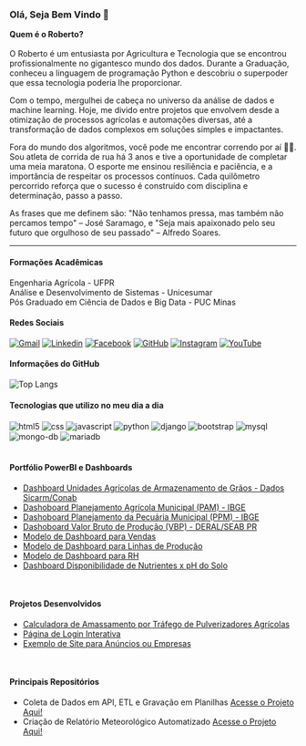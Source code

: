 ### Olá, Seja Bem Vindo 🤝<br>
<b>Quem é o Roberto?</b> <br><br>
O Roberto é um entusiasta por Agricultura e Tecnologia que se encontrou profissionalmente no gigantesco mundo dos dados. Durante a Graduação, conheceu a linguagem de programação Python e descobriu o superpoder que essa tecnologia poderia lhe proporcionar.

Com o tempo, mergulhei de cabeça no universo da análise de dados e machine learning. Hoje, me divido entre projetos que envolvem desde a otimização de processos agrícolas e automações diversas, até a transformação de dados complexos em soluções simples e impactantes.

Fora do mundo dos algoritmos, você pode me encontrar correndo por aí 🏃‍♂️. Sou atleta de corrida de rua há 3 anos e tive a oportunidade de completar uma meia maratona. O esporte me ensinou resiliência e paciência, e a importância de respeitar os processos contínuos. Cada quilômetro percorrido reforça que o sucesso é construído com disciplina e determinação, passo a passo.

As frases que me definem são: "Não tenhamos pressa, mas também não percamos tempo" – José Saramago, e "Seja mais apaixonado pelo seu futuro que orgulhoso de seu passado" – Alfredo Soares.
<hr>


#### **Formações Acadêmicas**
Engenharia Agrícola - UFPR  
Análise e Desenvolvimento de Sistemas - Unicesumar  
Pós Graduado em Ciência de Dados e Big Data - PUC Minas

     
#### **Redes Sociais**

[![Gmail](https://img.shields.io/badge/Gmail-D14836?style=for-the-badge&logo=gmail&logoColor=white)](mailto:roberto.junior1202@gmail.com)
[![Linkedin](https://img.shields.io/badge/LinkedIn-0077B5?style=for-the-badge&logo=linkedin&logoColor=white)](https://www.linkedin.com/in/robertojunior1202/)
[![Facebook](https://img.shields.io/badge/Facebook-1877F2?style=for-the-badge&logo=facebook&logoColor=white)](https://www.facebook.com/roberto.junior.77964/?locale=pt_BR)
[![GitHub](https://img.shields.io/badge/GitHub-100000?style=for-the-badge&logo=github&logoColor=white)](https://github.com/robertojunior1202)
[![Instagram](https://img.shields.io/badge/Instagram-E4405F?style=for-the-badge&logo=instagram&logoColor=white)](https://www.instagram.com/roberto_junior1202/)
[![YouTube](https://img.shields.io/badge/YouTube-FF0000?style=for-the-badge&logo=youtube&logoColor=white)](https://www.youtube.com/channel/UCZnreLJq2GG8bnEFeyYcJiA)


#### **Informações do GitHub**

![Top Langs](https://github-readme-stats.vercel.app/api/top-langs/?username=robertojunior1202&layout=compact)

#### **Tecnologias que utilizo no meu dia a dia**

<div style="display:inline_block">
    <img align ="center" alt= "html5" src="https://img.shields.io/badge/HTML5-E34F26?style=for-the-badge&logo=html5&logoColor=white">
    <img align ="center" alt= "css" src="https://img.shields.io/badge/CSS3-1572B6?style=for-the-badge&logo=css3&logoColor=white">
    <img align ="center" alt= "javascript" src="https://img.shields.io/badge/JavaScript-F7DF1E?style=for-the-badge&logo=javascript&logoColor=black">
    <img align ="center" alt= "python" src="https://img.shields.io/badge/Python-14354C?style=for-the-badge&logo=python&logoColor=white">
    <img align ="center" alt= "django" src="https://img.shields.io/badge/Django-092E20?style=for-the-badge&logo=django&logoColor=white">
    <img align ="center" alt= "bootstrap" src="https://img.shields.io/badge/Bootstrap-563D7C?style=for-the-badge&logo=bootstrap&logoColor=white">
    <img align ="center" alt= "mysql" src="https://img.shields.io/badge/MySQL-00000F?style=for-the-badge&logo=mysql&logoColor=white">
    <img align ="center" alt= "mongo-db" src="https://img.shields.io/badge/MongoDB-4EA94B?style=for-the-badge&logo=mongodb&logoColor=white">
    <img align ="center" alt= "mariadb" src="https://img.shields.io/badge/MariaDB-003545?style=for-the-badge&logo=mariadb&logoColor=white">
    
</div><br/>

#### **Portfólio PowerBI e Dashboards**
- [Dashboard Unidades Agrícolas de Armazenamento de Grãos - Dados Sicarm/Conab](https://app.powerbi.com/view?r=eyJrIjoiMjRlYjBhYzctNDZkMC00ZTA3LTlmODQtNTI5ZDMwM2E3NDI2IiwidCI6ImMzN2IzN2EzLWU5ZTItNDJmOS1iYzY3LTRiOWI3MzhlMWRmMCJ9)
- [Dashoboard Planejamento Agrícola Municipal (PAM) - IBGE](https://app.powerbi.com/view?r=eyJrIjoiMDk4NjE5ZTktMDhlYi00NzIxLTkyNDEtNTJmMGRiOGIzYTQ0IiwidCI6ImMzN2IzN2EzLWU5ZTItNDJmOS1iYzY3LTRiOWI3MzhlMWRmMCJ9) 
- [Dashoboard Planejamento da Pecuária Municipal (PPM) - IBGE](https://app.powerbi.com/view?r=eyJrIjoiMzE4MjZhMTgtMzQyNi00ZTk4LTg1MjMtMTMyZTA3MThlMzJlIiwidCI6ImMzN2IzN2EzLWU5ZTItNDJmOS1iYzY3LTRiOWI3MzhlMWRmMCJ9)
- [Dashoboard Valor Bruto de Produção (VBP) - DERAL/SEAB PR](https://app.powerbi.com/view?r=eyJrIjoiYTgxMWI1MjEtMzdiMy00YzgxLWI5ZDctYzA4ZjkxYjM2ZmNjIiwidCI6ImMzN2IzN2EzLWU5ZTItNDJmOS1iYzY3LTRiOWI3MzhlMWRmMCJ9)
- [Modelo de Dashboard para Vendas](https://app.powerbi.com/view?r=eyJrIjoiODI5N2JkMzYtZWE1My00MWM2LThmNzUtOWI5YzM4NDY5ZDg2IiwidCI6ImMzN2IzN2EzLWU5ZTItNDJmOS1iYzY3LTRiOWI3MzhlMWRmMCJ9)
- [Modelo de Dashboard para Linhas de Produção ](https://app.powerbi.com/view?r=eyJrIjoiZDNlOTk5OTctODM4YS00NzE4LWE3YTMtMDM5NmM0NzE5MjFhIiwidCI6ImMzN2IzN2EzLWU5ZTItNDJmOS1iYzY3LTRiOWI3MzhlMWRmMCJ9)
- [Modelo de Dashboard para RH](https://app.powerbi.com/view?r=eyJrIjoiM2YyOTA1ZDYtZjM1OS00NTRhLTk4MTUtYWNmYzhhMTEzYTc4IiwidCI6ImMzN2IzN2EzLWU5ZTItNDJmOS1iYzY3LTRiOWI3MzhlMWRmMCJ9)
- [Dashboard Disponibilidade de Nutrientes x pH do Solo ](https://app.powerbi.com/view?r=eyJrIjoiYzUyZTliZWUtZjRhYS00NDU4LWEwNDItYzY5NDYzOWM2MDMzIiwidCI6ImMzN2IzN2EzLWU5ZTItNDJmOS1iYzY3LTRiOWI3MzhlMWRmMCJ9)


<br/>

#### **Projetos Desenvolvidos**
 - [Calculadora de Amassamento por Tráfego de Pulverizadores Agrícolas](https://sweet-crostata-4bbe93.netlify.app/)
 - [Página de Login Interativa](https://resonant-frangipane-34fb39.netlify.app/)
 - [Exemplo de Site para Anúncios ou Empresas](https://658db6ce4abcd61212ff709c--friendly-dango-7dbf83.netlify.app/)


<br/>

#### **Principais Repositórios**
- Coleta de Dados em API, ETL e Gravação em Planilhas <a href="https://github.com/robertojunior1202/Portfolio-Python/blob/main/Consumo%20de%20API%20e%20ETL%20com%20Python" target="_blank"> Acesse o Projeto Aqui!</a>
- Criação de Relatório Meteorológico Automatizado <a href="https://github.com/robertojunior1202/Relatorio_de_Meteorologia_e_Alertas_de_Doencas" target="_blank"> Acesse o Projeto Aqui!</a>
  
